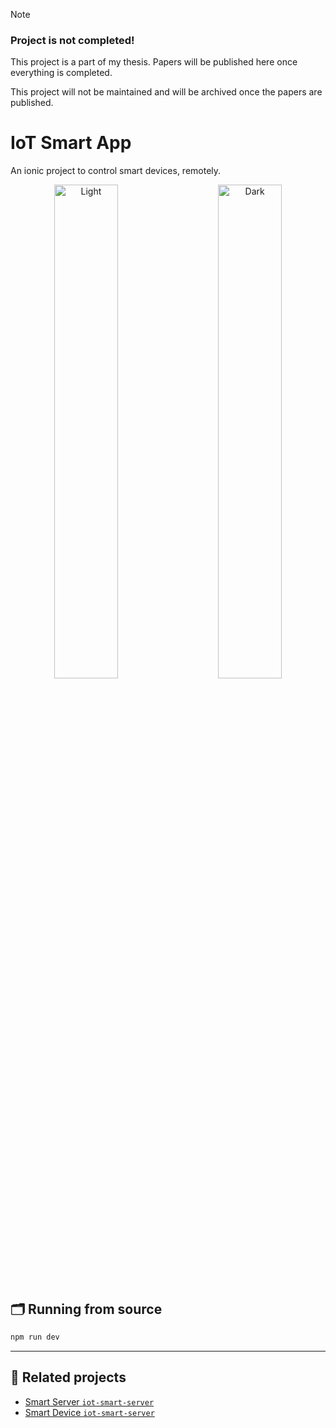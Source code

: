> [!NOTE]
> ### Project is not completed!
> This project is a part of my thesis. Papers will be published here once everything is completed.
>
> This project will not be maintained and will be archived once the papers are published.

# IoT Smart App

An ionic project to control smart devices, remotely.

<p align="center">
	<img alt="Light" src="https://github.com/user-attachments/assets/92a7635b-d314-4c47-8355-b4a16ea872e7" width="45%">
	&nbsp; &nbsp; &nbsp; &nbsp;
	<img alt="Dark" src="https://github.com/user-attachments/assets/a8dca70a-dad3-4ae8-9160-400f95d05db8" width="45%">
</p>

## 🗂 Running from source

```bash
npm run dev
```

---

## 🍊 Related projects

* [Smart Server `iot-smart-server`](https://github.com/Belikhun/iot-smart-server)
* [Smart Device `iot-smart-server`](https://github.com/Belikhun/iot-smart-device)
